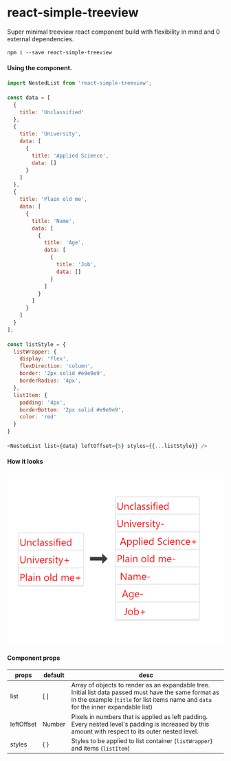 # react-simple-treeview
Super minimal treeview react component build with flexibility in mind and 0 external dependencies.
```
npm i --save react-simple-treeview
```

#### Using the component.

```javascript
import NestedList from 'react-simple-treeview';

const data = [
  {
    title: 'Unclassified'
  },
  {
    title: 'University',
    data: [
      {
        title: 'Applied Science',
        data: []
      }
    ]
  },
  {
    title: 'Plain old me',
    data: [
      {
        title: 'Name',
        data: [
          {
            title: 'Age',
            data: [
              {
                title: 'Job',
                data: []
              }
            ]
          }
        ]
      }
    ]
  }
];
  
const listStyle = {
  listWrapper: {
    display: 'flex',
    flexDirection: 'column',
    border: '2px solid #e9e9e9',
    borderRadius: '4px',
  },
  listItem: {
    padding: '4px',
    borderBottom: '2px solid #e9e9e9',
    color: 'red'
  }
}

<NestedList list={data} leftOffset={5} styles={{...listStyle}} />
```
#### How it looks
![Above Example](./example-result.png)

#### Component props

| props | default | desc
|------|------|------
|list| [ ]| Array of objects to render as an expandable tree. Initial list data passed must have the same format as in the example (`title` for list items name and `data` for the inner expandable list)
|leftOffset| Number | Pixels in numbers that is applied as left padding. Every nested level's padding is increased by this amount with respect to its outer nested level. 
|styles| { } | Styles to be applied to list container (`listWrapper`) and items (`listItem`)
